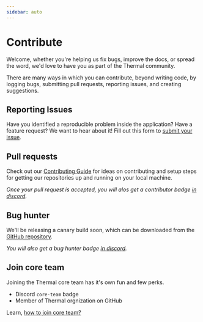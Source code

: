 ```yaml
---
sidebar: auto
---
```


# Contribute

Welcome, whether you're helping us fix bugs, improve the docs, or spread the word, we'd love to have you as part of the Thermal community.

There are many ways in which you can contribute, beyond writing code, by logging bugs, submitting pull requests, reporting issues, and creating suggestions.

## Reporting Issues

Have you identified a reproducible problem inside the application? Have a feature request? We want to hear about it! Fill out this form to [submit your issue](https://github.com/gitthermal/thermal/issues/new/choose).

## Pull requests

Check out our [Contributing Guide](/contribute/contribution-guide/) for ideas on contributing and setup steps for getting our repositories up and running on your local machine.

*Once your pull request is accepted, you will alos get a contributor badge [in discord](https://discord.gg/spyxbGt).*

## Bug hunter

We'll be releasing a canary build soon, which can be downloaded from the [GitHub repository](https://github.com/gitthermal/thermal/).

*You will also get a bug hunter badge [in discord](https://discord.gg/spyxbGt).*

## Join core team

Joining the Thermal core team has it's own fun and few perks.

* Discord `core-team` badge
* Member of Thermal orgnization on GitHub

Learn, [how to join core team?](/contribute/how-to-join-core-team/)
